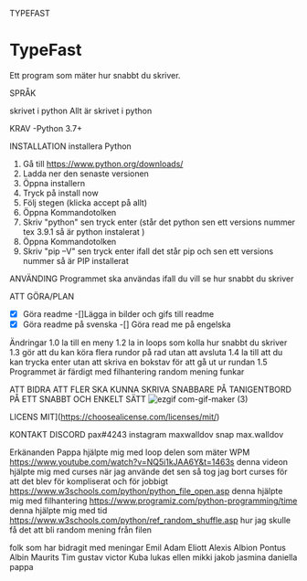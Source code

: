
TYPEFAST
# TypeFast
Ett program som mäter hur snabbt du skriver.

SPRÅK

skrivet i python 
Allt är skrivet i python

KRAV
-Python 3.7+

INSTALLATION
installera Python
1. Gå till https://www.python.org/downloads/
2. Ladda ner den senaste versionen 
3. Öppna installern
4. Tryck på install now 
5. Följ stegen (klicka accept på allt)
6. Öppna Kommandotolken
7. Skriv "python" sen tryck enter 
(står det python sen ett versions nummer tex 3.9.1 så är python instalerat )
8. Öppna Kommandotolken
9. Skriv  "pip –V" sen tryck enter 
ifall det står pip och sen ett versions nummer så är PIP installerat

ANVÄNDING
Programmet ska användas ifall du vill se hur snabbt du skriver

ATT GÖRA/PLAN
-[x] Göra readme 
-[]Lägga in bilder och gifs till readme
-[x] Göra readme på svenska
-[] Göra read me på engelska

Ändringar
1.0 la till en meny
1.2 la in loops som kolla hur snabbt du skriver
1.3 gör att du kan köra flera rundor på rad utan att avsluta
1.4 la till att du kan trycka enter utan att skriva en bokstav för att gå ut ur rundan
1.5 Programmet är färdigt med filhantering random mening funkar

ATT BIDRA
ATT FLER SKA KUNNA SKRIVA SNABBARE PÅ TANIGENTBORD PÅ ETT SNABBT OCH ENKELT SÄTT 
![ezgif com-gif-maker (3)](https://user-images.githubusercontent.com/95760935/168910080-f5df1e3f-99de-40eb-ac4f-ce1ffb8a48ab.gif)

LICENS
MIT](https://choosealicense.com/licenses/mit/)

KONTAKT
DISCORD pax#4243
instagram maxwalldov
snap max.walldov

Erkänanden
Pappa hjälpte mig med loop delen som  mäter WPM 
https://www.youtube.com/watch?v=NQ5i1kJAA6Y&t=1463s denna videon hjälpte mig med curses när jag använde det sen så tog jag bort curses för att det blev för kompliserat och för jobbigt 
https://www.w3schools.com/python/python_file_open.asp denna hjälpte mig med filhantering 
https://www.programiz.com/python-programming/time denna hjälpte mig med tid 
https://www.w3schools.com/python/ref_random_shuffle.asp hur jag skulle få det att bli random mening från filen 

folk som har bidragit med meningar 
Emil 
Adam
Eliott
Alexis
Albion
Pontus
Albin 
Maurits
Tim
gustav
victor
Kuba
lukas
ellen
mikki
jakob
jasmina
daniella
pappa































